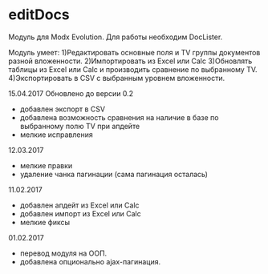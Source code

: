 # editDocs 
Модуль для Modx Evolution. Для работы необходим DocLister.

Модуль умеет:
1)Редактировать основные поля и TV группы документов разной вложенности.
2)Импортировать из Excel или Calc
3)Обновлять таблицы из Excel или Calc и производить сравнение по выбранному TV.
4)Экспортировать в CSV с выбранным уровнем вложенности.


15.04.2017
Обновлено до версии 0.2
- добавлен экспорт в CSV
- добавлена возможность сравнения на наличие в базе по выбранному полю TV при апдейте
- мелкие исправления

12.03.2017
- мелкие правки
- удаление чанка пагинации (сама пагинация осталась)

11.02.2017
- добавлен апдейт из Excel или Calc
- добавлен импорт из Excel или Calc
- мелкие фиксы

01.02.2017 
 - перевод модуля на ООП.
 - добавлена опционально ajax-пагинация.
